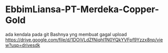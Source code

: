 # EbbimLiansa-PT-Merdeka-Copper-Gold
ada kendala pada git Bashnya yng membuat gagal upload
https://drive.google.com/file/d/1DOiVLdZfNiqhI1N0YQkYVFpf9Yzzx8np/view?usp=drivesdk
